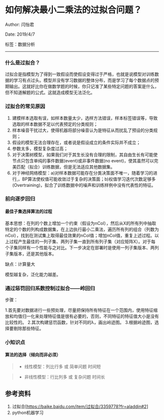 # 如何解决最小二乘法的过拟合问题？

Author: 闫怡君

Date: 2019/4/7

标签：数据分析

------

### 什么是过拟合？

过拟合是指模型为了得到一致假设而使假设变得过于严格，也就是说模型对训练数据的学习有点过头。模型并没有学习数据的整体分布，而是学习了每个数据点的预期输出。这就好比你在做数学题的时候，你只记准了某些特定问题的答案是什么，但不知道解题的公式。这就造成模型无法泛化。

### 过拟合的常见原因

1. 建模样本选取有误，如样本数量太少，选样方法错误，样本标签错误等，导致选取的样本数据不足以代表预定的分类规则；
2. 样本噪音干扰过大，使得机器将部分噪音认为是特征从而扰乱了预设的分类规则；
3. 假设的模型无法合理存在，或者说是假设成立的条件实际并不成立；
4. 参数太多，模型复杂度过高；
5. 对于决策树模型，如果我们对于其生长没有合理的限制，其自由生长有可能使节点只包含单纯的事件数据(event)或非事件数据(no event)，使其虽然可以完美匹配（拟合）训练数据，但是无法适应其他数据集。
6. 对于神经网络模型：a)对样本数据可能存在分类决策面不唯一，随着学习的进行,，BP算法使权值可能收敛过于复杂的决策面；b)权值学习迭代次数足够多(Overtraining)，拟合了训练数据中的噪声和训练样例中没有代表性的特征。

### 前向逐步回归

#### 最佳子集选择算法的过程

基本思想：在列的个数上增加一个约束（假设为nCol），然后从X的所有列中抽取特定的个数的列构成数据集，在上边执行最小二乘法，遍历所有列的组合（列数为nCol），找到在测试集上取得最佳效果的nCol值；增加nCol值，重复上述过程。以上过程产生最佳的一列子集、两列子集一直到所有列子集（对应矩阵X）。对于每个子集同样有一个性能与之对比。下一步决定在部署时是使用一列子集版本、两列子集版本，还是其他版本。

缺点：计算量大

模型越复杂，泛化能力越差。

### 通过惩罚回归系数控制过拟合——岭回归

步骤：

1.首先要对数据进行一些预处理，尽量把保持所有特征在一个范围内，使用特征缩放和均值归一化来处理特征值是很有必要的，否则，不同特征的特征值大小是没有比较性的。
2.其次构建惩罚函数，针对不同的λ，画出岭迹图。
3.根据岭迹图，选择要剔除那些特征。


### 小知识点

#### 算法的选择（倾向而非必须）

>- 线性模型：列比行多 或 简单问题  时间短

>- 非线性模型：行比列多 或 复杂问题 时间长

## 参考资料

1. 过拟合[https://baike.baidu.com/item/过拟合/3359778?fr=aladdin#2]
2. python机器学习

